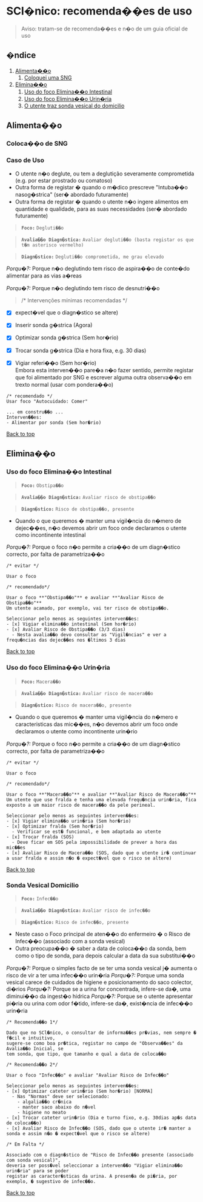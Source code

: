 
# SCl�nico: recomenda��es de uso

> Aviso: tratam-se de recomenda��es e n�o de um guia oficial de uso

## �ndice

  1. [Alimenta��o](#alimenta��o)
     1. [Coloquei uma SNG](#coloca��o-de-SNG)
  2. [Elimina��o](#elimina��o)
     1. [Uso do foco Elimina��o Intestinal](#uso-do-foco-elimina��o-intestinal)
     2. [Uso do foco Elimina��o Urin�ria](#uso-do-foco-elimina��o-urin�ria)
     3. [O utente traz sonda vesical do domicilio](#sonda-vesical-domicilio)


## Alimenta��o

### Coloca��o de SNG

### Caso de Uso

* O utente n�o deglute, ou tem a deglutição severamente comprometida (e.g. por estar prostrado ou comatoso)
* Outra forma de registar � quando o m�dico prescreve "Intuba��o nasog�strica" (ser� abordado futuramente)
* Outra forma de registar � quando o utente n�o ingere alimentos em quantidade e qualidade, para as suas necessidades (ser� abordado futuramente)

> **`Foco:`** `Degluti��o`

> **`Avalia��o Diagn�stica:`** `Avaliar degluti��o (basta registar os que t�m asterisco vermelho)`

> **`Diagn�stico:`** `Degluti��o comprometida, me grau elevado`



_Porqu�?:_  Porque n�o deglutindo tem risco de aspira��o de conte�do alimentar para as vias a�reas

_Porqu�?:_  Porque n�o deglutindo tem risco de desnutri��o

> /* Intervenções mínimas recomendadas */

- [x] expect�vel que o diagn�stico se altere)  
- [x] Inserir sonda g�strica (Agora)  
- [x] Optimizar sonda g�strica (Sem hor�rio)  
- [x] Trocar sonda g�strica (Dia e hora fixa, e.g. 30 dias) 
- [x] Vigiar referi��o (Sem hor�rio)  
Embora esta interven��o pare�a n�o fazer sentido, permite registar que foi alimentado por SNG e escrever alguma outra observa��o em trexto normal (usar com pondera��o)  


```
/* recomendado */
Usar foco "Autocuidado: Comer"

... em constru��o ...
Interven��es:
- Alimentar por sonda (Sem hor�rio)

```

[Back to top](#�ndice)

## Elimina��o

### Uso do foco Elimina��o Intestinal

> **`Foco:`** `Obstipa��o`

> **`Avalia��o Diagn�stica:`** `Avaliar risco de obstipa��o`

> **`Diagn�stico:`** `Risco de obstipa��o, presente`

* Quando o que queremos � manter uma vigil�ncia do n�mero de dejec��es, n�o devemos abrir um foco onde declaramos o utente como incontinente intestinal

_Porqu�?:_  Porque o foco n�o permite a cria��o de um diagn�stico correcto, por falta de parametriza��o

``` 
/* evitar */

Usar o foco

```

``` 
/* recomendado*/

Usar o foco **"Obstipa��o"** e avaliar **"Avaliar Risco de Obstipa��o"**
Um utente acamado, por exemplo, vai ter risco de obstipa��o.

Seleccionar pelo menos as seguintes interven��es:
- [x] Vigiar elimina��o intestinal (Sem hor�rio)
- [x] Avaliar Risco de Obstipa��o (3/3 dias) 
  - Nesta avalia��o devo consultar as "Vigil�ncias" e ver a frequ�ncias das dejec��es nos �ltimos 3 dias
```

[Back to top](#�ndice)

### Uso do foco Elimina��o Urin�ria


> **`Foco:`** `Macera��o`

> **`Avalia��o Diagn�stica:`** `Avaliar risco de macera��o`

> **`Diagn�stico:`** `Risco de macera��o, presente`


* Quando o que queremos � manter uma vigil�ncia do n�mero e caracteristicas das mic��es, n�o devemos abrir um foco onde declaramos o utente como incontinente urin�rio

_Porqu�?:_  Porque o foco n�o permite a cria��o de um diagn�stico correcto, por falta de parametriza��o

``` 
/* evitar */

Usar o foco

```

``` 
/* recomendado*/

Usar o foco **"Macera��o"** e avaliar **"Avaliar Risco de Macera��o"**
Um utente que use fralda e tenha uma elevada frequ�ncia urin�ria, fica exposto a um maior risco de macera��o da pele perineal.

Seleccionar pelo menos as seguintes interven��es:
- [x] Vigiar elimina��o urin�ria (Sem hor�rio)
- [x] Optimizar fralda (Sem hor�rio)
  - Verificar se est� funcional, e bem adaptada ao utente
- [x] Trocar fralda (SOS)
  - Deve ficar em SOS pela impossibilidade de prever a hora das mic��es
- [x] Avaliar Risco de Macera��o (SOS, dado que o utente ir� continuar a usar fralda e assim n�o � expect�vel que o risco se altere)

```

[Back to top](#�ndice)

### Sonda Vesical Domicilio

> **`Foco:`** `Infec��o`

> **`Avalia��o Diagn�stica:`** `Avaliar risco de infec��o`

> **`Diagn�stico:`** `Risco de infec��o, presente`

* Neste caso o Foco principal de aten��o do enfermeiro � o Risco de Infec��o (associado com a sonda vesical)
* Outra preocupa��o � saber a data de coloca��o da sonda, bem como o tipo de sonda, para depois calcular a data da sua substitui��o

_Porqu�?:_  Porque o simples facto de se ter uma sonda vesical j� aumenta o risco de vir a ter uma infec��o urin�ria
_Porqu�?:_  Porque uma sonda vesical carece de cuidados de higiene e posicionamento do saco colector, di�rios
_Porqu�?:_  Porque se a urina for concentrada, infere-se da�, uma diminui��o da ingest�o hidrica
_Porqu�?:_  Porque se o utente apresentar pi�ria ou urina com odor f�tido, infere-se da�, exist�ncia de infec��o urin�ria

``` 
/* Recomenda��o 1*/

Dado que no SCl�nico, o consultar de informa��es pr�vias, nem sempre � f�cil e intuitivo, 
sugere-se como boa pr�tica, registar no campo de "Observa��es" da Avalia��o Inicial, se 
tem sonda, que tipo, que tamanho e qual a data de coloca��o

```

``` 
/* Recomenda��o 2*/

Usar o foco "Infec��o" e avaliar "Avaliar Risco de Infec��o"

Seleccionar pelo menos as seguintes interven��es:
- [x] Optimizar cateter urin�rio (Sem hor�rio) [NORMA]
  - Nas "Normas" deve ser selecionado:
	- algalia��o cr�nica
  	- manter saco abaixo do n�vel
	- higiene no meato
- [x] Trocar cateter urin�rio (Dia e turno fixo, e.g. 30dias ap�s data de coloca��o)
- [x] Avaliar Risco de Infec��o (SOS, dado que o utente ir� manter a sonda e assim n�o � expect�vel que o risco se altere)

```

``` 
/* Em Falta */

Associado com o diagn�stico de "Risco de Infec��o presente (associado com sonda vesical)", 
deveria ser poss�vel seleccionar a interven��o "Vigiar elimina��o urin�ria" para se poder 
registar as caracter�sticas da urina. A presen�a de pi�ria, por exemplo, � sugestivo de infec��o.

```

[Back to top](#�ndice)
